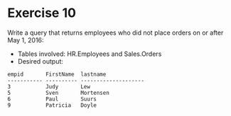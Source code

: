 # Exercise 10

Write a query that returns employees who did not place orders on or after May 1, 2016:

* Tables involved: HR.Employees and Sales.Orders
* Desired output:

```
empid       FirstName  lastname
----------- ---------- --------------------
3           Judy       Lew
5           Sven       Mortensen
6           Paul       Suurs
9           Patricia   Doyle
```